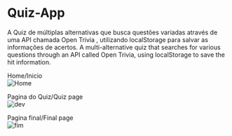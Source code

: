 # Quiz-App
A Quiz de múltiplas alternativas que busca questões variadas através de uma API chamada Open Trivia , utilizando localStorage para salvar as informações de acertos.
A multi-alternative quiz that searches for various questions through an API called Open Trivia, using localStorage to save the hit information.

Home/Inicio<br>
![Home](https://user-images.githubusercontent.com/65626953/95000613-d57f7500-0598-11eb-89ed-189d5aa995fc.png)


Pagina do Quiz/Quiz page<br>
![dev](https://user-images.githubusercontent.com/65626953/95000625-f5169d80-0598-11eb-9289-44320b8af871.png)


Pagina final/Final page<br>
![fim](https://user-images.githubusercontent.com/65626953/95000638-02cc2300-0599-11eb-84ff-751d74a05342.png)


